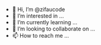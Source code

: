 - 👋 Hi, I’m @zifaucode
- 👀 I’m interested in ...
- 🌱 I’m currently learning ...
- 💞️ I’m looking to collaborate on ...
- 📫 How to reach me ...

<!---
zifaucode/zifaucode is a ✨ special ✨ repository because its `README.md` (this file) appears on your GitHub profile.
You can click the Preview link to take a look at your changes.
--->
